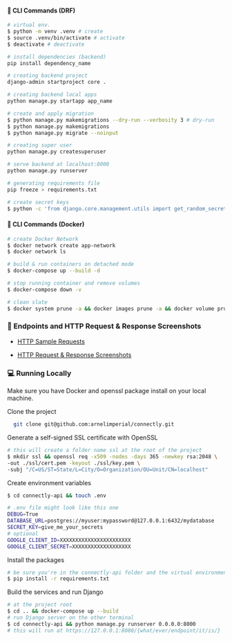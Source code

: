 #### 🤖 CLI Commands (DRF)

```bash
# virtual env.
$ python -m venv .venv # create
$ source .venv/bin/activate # activate
$ deactivate # deactivate

# install dependencies (backend)
pip install dependency_name

# creating backend project
django-admin startproject core .

# creating backend local apps
python manage.py startapp app_name

# create and apply migration
$ python manage.py makemigrations --dry-run --verbosity 3 # dry-run
$ python manage.py makemigrations
$ python manage.py migrate --noinput

# creating super user
python manage.py createsuperuser

# serve backend at localhost:8000
python manage.py runserver

# generating requirements file
pip freeze > requirements.txt

# create secret keys
$ python -c 'from django.core.management.utils import get_random_secret_key; print(get_random_secret_key())'
```

#### 🤖 CLI Commands (Docker)

```bash
# create Docker Network
$ docker network create app-network
$ docker network ls

# build & run containers on detached mode
$ docker-compose up --build -d

# stop running container and remove volumes
$ docker-compose down -v

# clean slate
$ docker system prune -a && docker images prune -a && docker volume prune -a
```

<a name="ss"></a>

### 📌 Endpoints and HTTP Request & Response Screenshots

- [HTTP Sample Requests](https://github.com/imperionite/marmite/blob/main/rest.http)

- [HTTP Request & Response Screenshots](https://github.com/imperionite/marmite/blob/main/HTTP.md)

<a name="rl"></a>

### 💻 Running Locally

Make sure you have Docker and openssl package install on your local machine.

Clone the project

```bash
  git clone git@github.com:arnelimperial/connectly.git
```

Generate a self-signed SSL certificate with OpenSSL

```bash
# this will create a folder name ssl at the root of the project
$ mkdir ssl && openssl req -x509 -nodes -days 365 -newkey rsa:2048 \
-out ./ssl/cert.pem -keyout ./ssl/key.pem \
-subj "/C=US/ST=State/L=City/O=Organization/OU=Unit/CN=localhost"
```

Create environment variables

```bash
$ cd connectly-api && touch .env

# .env file might look like this one
DEBUG=True
DATABASE_URL=postgres://myuser:mypassword@127.0.0.1:6432/mydatabase
SECRET_KEY=give_me_your_secrets
# optional
GOOGLE_CLIENT_ID=XXXXXXXXXXXXXXXXXXXXXXX
GOOGLE_CLIENT_SECRET=XXXXXXXXXXXXXXXXXXX
```

Install the packages

```bash
# be sure you're in the connectly-api folder and the virtual environment is activated
$ pip install -r requirements.txt
```

Build the services and run Django

```bash
# at the project root
$ cd .. && docker-compose up --build
# run Django server on the other terminal
$ cd connectly-api && python manage.py runserver 0.0.0.0:8000
# this will run at https://127.0.0.1:8080/{what/ever/endpoint/it/is/}
```